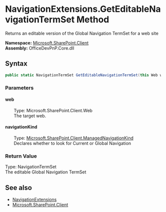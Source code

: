 # NavigationExtensions.GetEditableNavigationTermSet Method  
 Returns an editable version of the Global Navigation TermSet for a web site   

**Namespace:** [Microsoft.SharePoint.Client](Microsoft.SharePoint.Client.md)  
**Assembly:** OfficeDevPnP.Core.dll  
## Syntax
```C#
public static NavigationTermSet GetEditableNavigationTermSet(this Web web, ManagedNavigationKind navigationKind)
```
### Parameters
#### web  
&emsp;&emsp;Type: Microsoft.SharePoint.Client.Web  
&emsp;&emsp;The target web.  

  

#### navigationKind  
&emsp;&emsp;Type: [Microsoft.SharePoint.Client.ManagedNavigationKind](Microsoft.SharePoint.Client.ManagedNavigationKind.md)  
&emsp;&emsp;Declares whether to look for Current or Global Navigation  

  

### Return Value
Type: NavigationTermSet  
The editable Global Navigation TermSet  


## See also
- [NavigationExtensions](Microsoft.SharePoint.Client.NavigationExtensions.md) 
- [Microsoft.SharePoint.Client](Microsoft.SharePoint.Client.md) 
